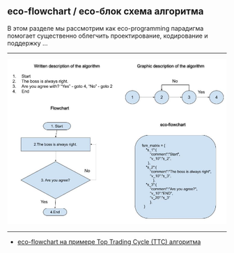 ## eco-flowchart / eco-блок схема алгоритма

В этом разделе мы рассмотрим как eco-programming парадигма помогает существенно облегчить проектирование, кодирование и поддержку ...

***
![](/main/35_00_00_00_rus/images/P20_10.jpg)
***

- [eco-flowchart на примере Top Trading Cycle (TTC) алгоритма](/main/35_10_00_00_rus__eco-flowchart_TTC.md)

